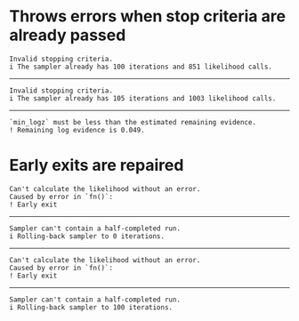 # Throws errors when stop criteria are already passed

    Invalid stopping criteria.
    i The sampler already has 100 iterations and 851 likelihood calls.

---

    Invalid stopping criteria.
    i The sampler already has 105 iterations and 1003 likelihood calls.

---

    `min_logz` must be less than the estimated remaining evidence.
    ! Remaining log evidence is 0.049.

# Early exits are repaired

    Can't calculate the likelihood without an error.
    Caused by error in `fn()`:
    ! Early exit

---

    Sampler can't contain a half-completed run.
    i Rolling-back sampler to 0 iterations.

---

    Can't calculate the likelihood without an error.
    Caused by error in `fn()`:
    ! Early exit

---

    Sampler can't contain a half-completed run.
    i Rolling-back sampler to 100 iterations.

